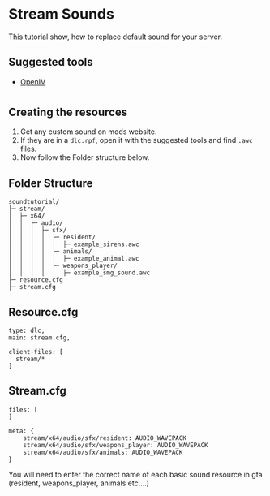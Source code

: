 # Stream Sounds
This tutorial show, how to replace default sound for your server.

## Suggested tools 
* [OpenIV](https://openiv.com/)
#

## Creating the resources
1. Get any custom sound on mods website.
2. If they are in a ```dlc.rpf```, open it with the suggested tools and find ```.awc``` files.
3. Now follow the Folder structure below.

## Folder Structure

```
soundtutorial/
├─ stream/
│  ├─ x64/
│  │  ├─ audio/
│  │  │  ├─ sfx/
│  │  │  │  ├─ resident/
│  │  │  │  │  ├─ example_sirens.awc
│  │  │  │  ├─ animals/
│  │  │  │  │  ├─ example_animal.awc
│  │  │  │  ├─ weapons_player/
│  │  │  │  │  ├─ example_smg_sound.awc
├─ resource.cfg
├─ stream.cfg
```

## **Resource.cfg**

```
type: dlc,
main: stream.cfg,

client-files: [
  stream/*
]
```

## **Stream.cfg**

```
files: [
]

meta: {
  	stream/x64/audio/sfx/resident: AUDIO_WAVEPACK
  	stream/x64/audio/sfx/weapons_player: AUDIO_WAVEPACK
	stream/x64/audio/sfx/animals: AUDIO_WAVEPACK
}
```

You will need to enter the correct name of each basic sound resource in gta (resident, weapons_player, animals etc....)
